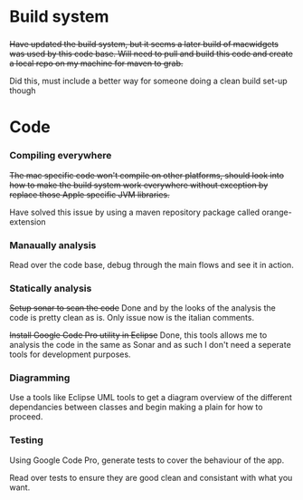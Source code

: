 # Build system

### 
~~Have updated the build system, but it seems a later build of macwidgets was used by this code base. Will need to pull and build this code and create a local repo on my machine for maven to grab.~~

Did this, must include a better way for someone doing a clean build set-up though

# Code

### Compiling everywhere
~~The mac specific code won't compile on other platforms, should look into how to make the build system work everywhere without exception by replace those Apple specific JVM libraries.~~

Have solved this issue by using a maven repository package called orange-extension

### Manaually analysis

Read over the code base, debug through the main flows and see it in action.

### Statically analysis
~~Setup sonar to scan the code~~
Done and by the looks of the analysis the code is pretty clean as is. Only issue now is the italian comments.

~~Install Google Code Pro utility in Eclipse~~
Done, this tools allows me to analysis the code in the same as Sonar and as such I don't need a seperate tools for development purposes.

### Diagramming

Use a tools like Eclipse UML tools to get a diagram overview of the different dependancies between classes and begin making a plain for how to proceed.

### Testing

Using Google Code Pro, generate tests to cover the behaviour of the app.

Read over tests to ensure they are good clean and consistant with what you want.
